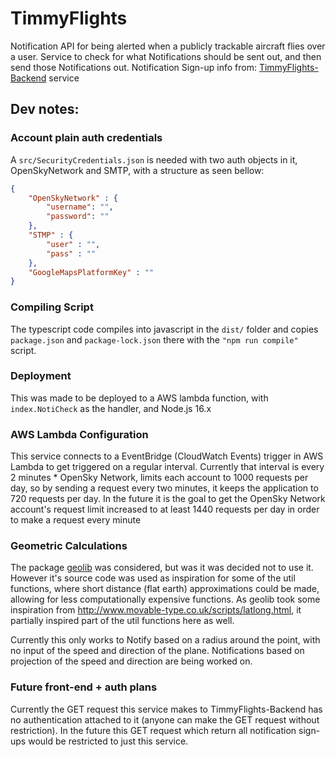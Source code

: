 # TimmyFlights
Notification API for being alerted when a publicly trackable aircraft flies over a user.
Service to check for what Notifications should be sent out, and then send those Notifications out.
Notification Sign-up info from: [TimmyFlights-Backend](https://github.com/tim-stephenson/TimmyFlights-Backend) service


## Dev notes:

### Account plain auth credentials
A `src/SecurityCredentials.json` is needed with two auth objects in it, OpenSkyNetwork and SMTP, with a structure as seen bellow:
```json
{
	"OpenSkyNetwork" : {
		"username": "",
		"password": ""
	},
	"STMP" : {
		"user" : "",
		"pass" : ""
	},
	"GoogleMapsPlatformKey" : ""
}
```


### Compiling Script
The typescript code compiles into javascript in the `dist/` folder and copies `package.json` and `package-lock.json` there with the `"npm run compile"` script. 

### Deployment
This was made to be deployed to a AWS lambda function, with `index.NotiCheck` as the handler, and Node.js 16.x

### AWS Lambda Configuration
This service connects to a EventBridge (CloudWatch Events) trigger in AWS Lambda to get triggered on a regular interval. Currently that interval is every 2 minutes
    * OpenSky Network, limits each account to 1000 requests per day, so by sending a request every two minutes, it keeps the application to 720 requests per day. In the future it is the goal to get the OpenSky Network account's request limit increased to at least 1440 requests per day in order to make a request every minute

### Geometric Calculations
The package [geolib](https://www.npmjs.com/package/geolib) was considered, but was it was decided not to use it. However it's source code was used as inspiration for some of the util functions, where short distance (flat earth) approximations could be made, allowing for less computationally expensive functions. As geolib took some inspiration from http://www.movable-type.co.uk/scripts/latlong.html, it partially inspired part of the util functions here as well.

Currently this only works to Notify based on a radius around the point, with no input of the speed and direction of the plane. Notifications based on projection of the speed and direction are being worked on.

### Future front-end + auth plans
Currently the GET request this service makes to TimmyFlights-Backend has no authentication attached to it (anyone can make the GET request without restriction). In the future this GET request which return all notification sign-ups would be restricted to just this service.